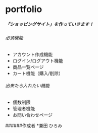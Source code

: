 # portfolio
##### 「ショッピングサイト」を作っていきます！

###### 必須機能
* アカウント作成機能
* ログイン/ログアウト機能
* 商品一覧ページ
* カート機能（購入/削除）

###### 出来たら入れたい機能
* 個数制限
* 管理者機能
* お問い合わせページ

######作成者
*兼田 ひろみ
